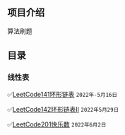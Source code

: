 ## 项目介绍

算法刷题

## 目录

### 线性表

✅[LeetCode141环形链表](https://leetcode.cn/problems/linked-list-cycle/) `2022年-5月16日`

✅[LeetCode142环形链表II](https://leetcode.cn/problems/linked-list-cycle-ii/) `2022年5月29日`

✅[LeetCode201快乐数](https://leetcode.cn/problems/happy-number/) `2022年6月2日`


